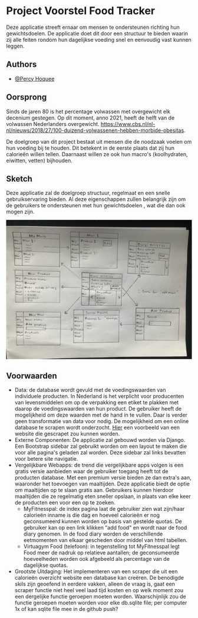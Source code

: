 
# Project Voorstel Food Tracker
Deze applicatie streeft ernaar om mensen te ondersteunen richting
hun gewichtsdoelen. 
De applicatie doet dit door een structuur te bieden waarin zij alle 
feiten rondom hun dagelijkse voeding snel en eenvoudig vast kunnen
leggen.










## Authors

- [@Percy Hoquee](https://github.com/PercyHoquee)


## Oorsprong
Sinds de jaren 80 is het percentage volwassen met overgewicht 
elk decenium gestegen. 
Op dit moment, anno 2021, heeft de helft van de volwassen
Nederlanders overgewicht. 
https://www.cbs.nl/nl-nl/nieuws/2018/27/100-duizend-volwassenen-hebben-morbide-obesitas.

De doelgroep van dit project bestaat uit mensen die de noodzaak
voelen om hun voeding bij te houden. 
Dit betekent in de eerste plaats dat zij hun calorieën willen 
tellen. 
Daarnaast willen ze ook hun macro's (koolhydraten, eiwitten,
vetten) bijhouden.
 
## Sketch
Deze applicatie zal de doelgroep structuur, regelmaat en een
snelle gebruikservaring bieden. 
Al deze eigenschappen zullen belangrijk zijn om de gebruikers 
te ondersteunen met hun gewichtsdoelen
, wat die dan ook mogen zijn. 

![Food Tracker](doc/foto_proposal.jpeg)
## Voorwaarden
- Data: 
    de database wordt gevuld met de voedingswaarden van individuele
    producten. In Nederland is het verplicht voor producenten van
    levensmiddelen om op de verpakking een etiket te plakken met
    daarop de voedingswaarden van hun product.
    De gebruiker heeft de mogelijkheid om deze waarden met de 
    hand in te vullen. 
    Daar is verder geen transformatie van data 
    voor nodig. 
    De mogelijkheid om een online database te scrapen 
    wordt onderzocht. [Hier](https://www.calorietabel.nl/index.php?idd=a)
    een voorbeeld van een website die 
    gescrapet zou kunnen worden. 
- Externe Componenten:
    De applicatie zal gebouwd worden via Django. Een 
    Bootstrap sidebar zal gebruikt worden om een layout te maken
    die voor alle pagina's geladen zal worden. 
    Deze sidebar zal links bevatten voor betere site navigatie.
- Vergelijkbare Webapps: 
    de trend die vergelijkbare apps volgen is een gratis versie 
    aanbieden waar de gebruiker toegang heeft tot de producten 
    database. 
    Met een premium versie bieden ze dan extra's aan, waaronder 
    het toevoegen van maaltijden. Deze applicatie biedt de optie om
    maaltijden op te slaan gratis aan. Gebruikers kunnen hierdoor 
    maaltijden die ze regelmatig eten sneller opslaan, in plaats
    van elke keer de producten een voor een op te zoeken.
    - MyFitnesspal: 
        de index pagina laat de gebruiker zien wat zijn/haar 
        calorieën inname is die dag en hoeveel calorieën er nog 
        geconsumeerd kunnen worden op basis van gestelde quotas.
        De gebruiker kan op een link klikken "add food" en wordt 
        naar de food diary genomen. 
        In de food diary worden de verschillende eetmomenten van 
        elkaar gescheden door middel van html tabellen. 
    - Virtuagym Food (telefoon): 
        in tegenstelling tot MyFitnesspal legt Food meer de nadruk
        op relatieve aantallen; de geconsumeerde hoeveelheden worden
        ook afgebeeld als percentage van de dagelijkse quotas.
- Grootste Uitdaging:
    Het implementeren van een scraper die uit een calorieën 
    overzicht website een database kan creëren. 
    De benodigde skils zijn geoefend in eerdere vakken, alleen de
    vraag is, gaat een scraper functie niet heel veel laad tijd 
    kosten en op welk moment zou een dergelijke functie geroepen
    moeten worden. 
    Waarschijnlijk zou de functie geroepen moeten worden voor elke 
    db.sqlite file; 
    per computer 1x of kan sqlite file mee in de github push?
